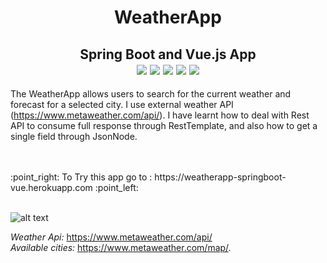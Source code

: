 <h1 align='center'>WeatherApp</h1>
<h2 align='center'>Spring Boot and Vue.js App <br>
<img src="https://img.shields.io/badge/Java-ED8B00?style=plastic&logo=java&logoColor=white">
<img src="https://img.shields.io/badge/SpringBoot-6DB33F?style=plastic&logo=spring&logoColor=white">
<img src="https://img.shields.io/badge/Vue.js-35495E?style=plastic&logo=vue.js&logoColor=4FC08D">
<img src="https://img.shields.io/badge/JavaScript-F7DF1E?style=plastic&logo=javascript&logoColor=black">
<img src="https://badges.pufler.dev/visits/JaneckN/weatherapp">
</h2>



The WeatherApp allows users to search for the current weather and forecast for a selected city.  I use external weather API (https://www.metaweather.com/api/).
I have learnt  how to deal with Rest API to consume full response through RestTemplate, and also how to get a single field through JsonNode. 


<br/>
<br/>
:point_right: To Try this app go to :  https://weatherapp-springboot-vue.herokuapp.com :point_left:
<br/>
<br/>

![alt text](https://i.postimg.cc/gJFVdLcR/weather.jpg)

*Weather Api:* https://www.metaweather.com/api/ <br/>
*Available cities:* https://www.metaweather.com/map/. 


